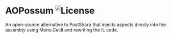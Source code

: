 # AOPossum ![License](https://img.shields.io/github/license/DomCr/AOPossum)

An open-source alternative to PostSharp that injects aspects direcly into the assembly using Mono.Cecil and rewriting the IL code.
